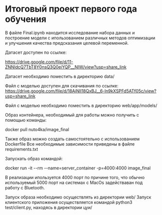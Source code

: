 # Итоговый проект первого года обучения

В файле Final.ipynb находится исследование набора данных и построение модели с ипользованием различных методов оптимизации и улучшения качества предсказания целевой переменной.

Датасет доступен по ссылке:

 https://drive.google.com/file/d/11-ZNNIdcQ7TbT8Y0nsQ3Q0eiYQP__NIW/view?usp=share_link

 Датасет необходимо поместить в директорию data/

 Файл с моделью доступен для скачивания по ссылке:
 https://drive.google.com/file/d/18AiNlI18QxBJ__6-ln9kXSPFd5ATf05c/view?usp=share_link

 Файл с моделью необходимо поместить в директорию web/app/models/

Образ контейнера, необходимый для работы можно получить с помощью команды:

docker pull nuto4ka/image_final

Также образ можно создать самостоятельно с использованием Dockerfile
Все необходимые зависимости приведены в файле requirements.txt

Запускать образ командой:

docker run -it --rm --name=server_container -p=4000:4000 image_final

В реализации ипользуется 4000 порт по причине того, что обычно используемый 5000 порт на системах с MacOs задействаван под работу с Bluetooth.

Запуск образа необходимо осуществлять из директории web/
Запуск клиентского приложения осуществляется командой python3 test/client.py, находясь в директории цуи/